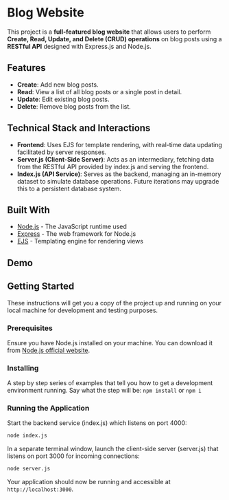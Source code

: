 # Blog Website
This project is a **full-featured blog website** that allows users to perform **Create, Read, Update, and Delete (CRUD) operations** on blog posts using a **RESTful API** designed with Express.js and Node.js.

## Features
- **Create**: Add new blog posts.
- **Read**: View a list of all blog posts or a single post in detail.
- **Update**: Edit existing blog posts.
- **Delete**: Remove blog posts from the list.

## Technical Stack and Interactions
- **Frontend**: Uses EJS for template rendering, with real-time data updating facilitated by server responses.
- **Server.js (Client-Side Server)**: Acts as an intermediary, fetching data from the RESTful API provided by index.js and serving the frontend.
- **Index.js (API Service)**: Serves as the backend, managing an in-memory dataset to simulate database operations. Future iterations may upgrade this to a persistent database system.

## Built With
* [Node.js](https://nodejs.org/) - The JavaScript runtime used
* [Express](https://expressjs.com/) - The web framework for Node.js
* [EJS](https://ejs.co/) - Templating engine for rendering views

## Demo

## Getting Started
These instructions will get you a copy of the project up and running on your local machine for development and testing purposes.

### Prerequisites
Ensure you have Node.js installed on your machine. You can download it from [Node.js official website](https://nodejs.org/).

### Installing
A step by step series of examples that tell you how to get a development environment running. Say what the step will be: `npm install` or `npm i`

### Running the Application
Start the backend service (index.js) which listens on port 4000:
```bash
node index.js
```
In a separate terminal window, launch the client-side server (server.js) that listens on port 3000 for incoming connections:
```bash
node server.js
```
Your application should now be running and accessible at `http://localhost:3000`.
